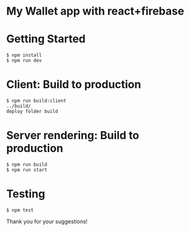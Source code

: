 # My Wallet app with react+firebase

# Getting Started
```
$ npm install
$ npm run dev  
```

# Client: Build to production

```
$ npm run build:client
../build/
deploy folder build
```

# Server rendering: Build to production

```
$ npm run build
$ npm run start
```

# Testing
```
$ npm test
```

Thank you for your suggestions!
